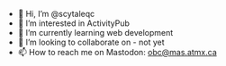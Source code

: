 - 👋 Hi, I’m @scytaleqc
- 👀 I’m interested in ActivityPub
- 🌱 I’m currently learning web development
- 💞️ I’m looking to collaborate on - not yet
- 📫 How to reach me on Mastodon: obc@mas.atmx.ca

<!---
scytaleqc/scytaleqc is a ✨ special ✨ repository because its `README.md` (this file) appears on your GitHub profile.
You can click the Preview link to take a look at your changes.
--->
